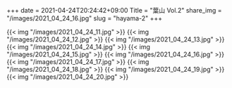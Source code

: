 +++
date  = 2021-04-24T20:24:42+09:00
Title = "葉山 Vol.2"
share_img = "/images/2021_04_24_16.jpg"
slug = "hayama-2"
+++

{{< img "/images/2021_04_24_11.jpg" >}}
{{< img "/images/2021_04_24_12.jpg" >}}
{{< img "/images/2021_04_24_13.jpg" >}}
{{< img "/images/2021_04_24_14.jpg" >}}
{{< img "/images/2021_04_24_15.jpg" >}}
{{< img "/images/2021_04_24_16.jpg" >}}
{{< img "/images/2021_04_24_17.jpg" >}}
{{< img "/images/2021_04_24_18.jpg" >}}
{{< img "/images/2021_04_24_19.jpg" >}}
{{< img "/images/2021_04_24_20.jpg" >}}